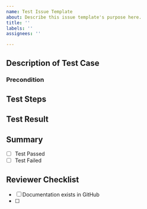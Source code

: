 ```yaml
---
name: Test Issue Template
about: Describe this issue template's purpose here.
title: ''
labels: ''
assignees: ''

---
```


## Description of Test Case

### Precondition

## Test Steps

## Test Result

## Summary 

- [ ] Test Passed 
- [ ] Test Failed

## Reviewer Checklist 

- [ ] Documentation exists in GitHub 
- [ ]
